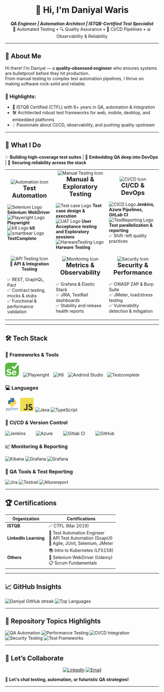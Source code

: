 <!--
  👋 Hello, I'm Daniyal Waris!
  QA Engineer ensuring delivery of high-reliability software and systems.
-->

<h1 align="center">👋 Hi, I'm Daniyal Waris</h1>
<p align="center">
  <em><strong>QA Engineer | Automation Architect | ISTQB-Certified Test Specialist</strong></em><br/>
  🧪 Automated Testing • 🔍 Quality Assurance • 🔄 CI/CD Pipelines • 📊 Observability & Reliability
</p>

---

## 🚀 About Me

Hi there! I'm Daniyal — a **quality-obsessed engineer** who ensures systems are bulletproof before they hit production.  
From manual testing to complex test automation pipelines, I thrive on making software rock-solid and reliable.  

### 🔑 Highlights:
- 🏅 ISTQB Certified (CTFL) with 6+ years in QA, automation & integration  
- 🛠️ Architected robust test frameworks for web, mobile, desktop, and embedded platforms  
- 💡 Passionate about CI/CD, observability, and pushing quality upstream  

---

## 💼 What I Do

✨ **Building high-coverage test suites** | 🔄 **Embedding QA deep into DevOps** | 🔐 **Securing reliability across the stack**

<table>
  <tr>
   <td align="center" width="320" height="220">
    <img src="https://cdn-icons-png.flaticon.com/128/18573/18573703.png" width="60" alt="Automation Icon"/><br>
     <strong style="font-size: 20px;">Test Automation</strong><br><br>
    <div align="left">
    <img src="https://upload.wikimedia.org/wikipedia/commons/d/d5/Selenium_Logo.png" width="20" alt="Selenium Logo"/> <strong>Selenium WebDriver</strong><br>
    <img src="https://playwright.dev/img/playwright-logo.svg" width="20" alt="Playwright Logo"/> <strong>Playwright</strong><br>
    <img src="https://upload.wikimedia.org/wikipedia/commons/e/ef/K6-logo.svg" width="20" alt="k6 Logo"/> <strong>k6</strong><br>
    <img src="https://upload.wikimedia.org/wikipedia/commons/4/49/2019_SmartBear_logo.jpg" width="20" alt="smartbear Logo"/> <strong>TestComplete</strong> 
    </div>
    </td>
    <td align="center" width="320" height="220">
      <img src="https://cdn-icons-png.flaticon.com/128/3281/3281329.png" width="60" alt="Manual Testing Icon"/><br>
      <strong style="font-size: 20px;"> Manual & Exploratory Testing</strong><br><br>
      <div align="left">  
      <img src="https://cdn-icons-png.flaticon.com/128/8422/8422335.png" width="20" alt="Test case Logo"/> <strong>Test case design & execution</strong><br>
      <img src="https://cdn-icons-png.flaticon.com/128/18594/18594543.png" width="20" alt="UAT Logo"/> <strong> User Acceptance testing and Exploratory sessions</strong><br>
      <img src="https://cdn-icons-png.flaticon.com/128/18954/18954451.png" width="20" alt="HarwareTesting Logo"/> <strong> Harware Testing</strong><br>
      </div>
    </td>
    <td align="center" width="320" height="220">
      <img src="https://cdn-icons-png.flaticon.com/128/11518/11518711.png" width="60" alt="CI/CD Icon"/><br>
       <strong style="font-size: 20px;"> CI/CD & DevOps</strong><br><br>
      <div align="left">
        <img src="https://cdn-icons-png.flaticon.com/128/11676/11676420.png" width="20" alt="CICD Logo"/> <strong> Jenkins, Azure Pipelines, GitLab CI</strong><br>
        <img src="https://cdn-icons-png.flaticon.com/128/12773/12773280.png" width="20" alt="TestReporting Logo"/> <strong> Test parallelization & reporting</strong><br>
        ✅ Shift-left quality practices
      </div>
    </td>
  </tr>
  <tr>
    <td align="center" width="320" height="220">
      <img src="https://cdn-icons-png.flaticon.com/128/18889/18889881.png" width="60" alt="API Testing Icon"/><br>
      <strong>🔗 API & Integration Testing</strong><br><br>
      <div align="left">
        ✅ REST, GraphQL, Pact<br>
        ✅ Contract testing, mocks & stubs<br>
        ✅ Functional & performance validation
      </div>
    </td>
    <td align="center" width="320" height="220">
      <img src="https://cdn-icons-png.flaticon.com/128/15165/15165488.png" width="60" alt="Monitoring Icon"/><br>
       <strong style="font-size: 20px;"> Metrics & Observability</strong><br><br>
      <div align="left">
        ✅ Grafana & Elastic Stack<br>
        ✅ JIRA, TestRail dashboards<br>
        ✅ Stability and release health reports
      </div>
    </td>
    <td align="center" width="320" height="220">
      <img src="https://cdn-icons-png.flaticon.com/128/2910/2910795.png" width="60" alt="Security Icon"/><br>
      <strong style="font-size: 20px;"> Security & Performance</strong><br><br>
      <div align="left">
        ✅ OWASP ZAP & Burp Suite<br>
        ✅ JMeter, load/stress testing<br>
        ✅ Vulnerability detection & mitigation
      </div>
    </td>
  </tr>
</table>

---

## 🛠️ Tech Stack

### 🧪 Frameworks & Tools  
<p align="left">
<img src="https://raw.githubusercontent.com/tandpfun/skill-icons/65dea6c4eaca7da319e552c09f4cf5a9a8dab2c8/icons/Selenium.svg" alt="Selenium" width="45" height="45" style="margin-right: 10px;"/>
<img src="https://cdn.jsdelivr.net/gh/devicons/devicon@latest/icons/playwright/playwright-original.svg" alt="Playwright" width="45" height="45" style="margin-right: 10px;"/>
<img src="https://cdn.jsdelivr.net/gh/devicons/devicon@latest/icons/k6/k6-original.svg" alt="K6" width="45" height="45" style="margin-right: 10px;"/>
<img src="https://cdn.jsdelivr.net/gh/devicons/devicon@latest/icons/androidstudio/androidstudio-original-wordmark.svg" alt="Andriod Studio" width="45" height="45" style="margin-right: 10px;"/>
<img src="https://www.vectorlogo.zone/logos/smartbear/smartbear-ar21.svg" alt="Testcomplete" width="50" height="45" style="margin-right: 10px;"/>
</p>

### 💻 Languages  
<p align="left">
<img src="https://raw.githubusercontent.com/devicons/devicon/master/icons/python/python-original-wordmark.svg" alt="Python" width="45" height="45"/>
<img src="https://raw.githubusercontent.com/devicons/devicon/master/icons/javascript/javascript-original.svg" alt="Javascript" width="45" height="45" /> 
<img src="https://www.vectorlogo.zone/logos/java/java-ar21.svg" alt="Java" width="45" height="45" /> 
<img src="https://www.vectorlogo.zone/logos/typescriptlang/typescriptlang-icon.svg" alt="TypeScript" width="45" height="45" /> 
</p>

### 🔄 CI/CD & Version Control  
<p align="left">
<img src="https://www.vectorlogo.zone/logos/jenkins/jenkins-ar21.svg" alt="Jenkins" width="45" height="45" style="margin-right: 30px;"/>
<img src="https://cdn.jsdelivr.net/gh/devicons/devicon@latest/icons/azuredevops/azuredevops-original.svg" alt="Azure" width="45" height="45" style="margin-right: 30px;"/>
<img src="https://www.vectorlogo.zone/logos/gitlab/gitlab-ar21.svg" alt="Gitlab CI" width="45" height="45" style="margin-right: 30px;"/>    
<img src="https://www.vectorlogo.zone/logos/github/github-ar21.svg" alt="GitHub" width="45" height="45" style="margin-right: 30px;"/>          
</p>

### 📈 Monitoring & Reporting  
<p align="left">
<img src="https://www.vectorlogo.zone/logos/elasticco_kibana/elasticco_kibana-ar21.svg" alt="Kibana" width="45" height="45"/>     
<img src="https://www.vectorlogo.zone/logos/grafana/grafana-ar21.svg" alt="Grafana" width="45" height="45"/>    
<img src="https://www.vectorlogo.zone/logos/prometheusio/prometheusio-ar21.svg" alt="Grafana" width="45" height="45"/>  
</p>


### 🧪 QA Tools & Test Reporting
<p align="left">
<img src="https://www.vectorlogo.zone/logos/atlassian_jira/atlassian_jira-ar21.svg" alt="Jira" width="45" height="45"/>     
<img src="https://cdn.brandfetch.io/idylTcVOhZ/theme/light/logo.svg?c=1dxbfHSJFAPEGdCLU4o5B" alt="Testrail" width="45" height="45"/>    
<img src="https://camo.githubusercontent.com/e8c35be9136635c1b2e2b22b112e02ef1fb9e9434970df18d84071a2e714d3e0/68747470733a2f2f616c6c7572657265706f72742e6f72672f7075626c69632f696d672f616c6c7572652d7265706f72742e737667" alt="Allurereport" width="45" height="45"/>  
</p>



---

## 🏆 Certifications

| Organization          | Certifications |
|-----------------------|----------------|
| **ISTQB**             | ✅ CTFL (Mar 2019) |
| **LinkedIn Learning** | 🔹 Test Automation Engineer<br>🔹 API Test Automation (SoapUI)<br>🔹 Agile, JUnit, Selenium, JMeter |
| **Others**            | 📚 Intro to Kubernetes (LFS158)<br>📘 Selenium WebDriver (Udemy)<br>📋 Scrum Fundamentals |

---

## 📈 GitHub Insights

<div align="left">
  <img src="https://github-readme-streak-stats.herokuapp.com/?user=daniyalwaris&theme=radical" alt="Daniyal GitHub streak" />
  <img src="https://github-readme-stats.vercel.app/api/top-langs/?username=daniyalwaris&layout=compact&theme=radical" alt="Top Languages" />
</div>

---

## 🚀 Repository Topics Highlights

![QA Automation](https://img.shields.io/badge/QA%20Automation-5-green?style=for-the-badge)
![Performance Testing](https://img.shields.io/badge/Performance%20Testing-2-orange?style=for-the-badge)
![CI/CD Integration](https://img.shields.io/badge/CI%2FCD-4-blue?style=for-the-badge)
![Security Testing](https://img.shields.io/badge/Security%20Testing-1-red?style=for-the-badge)
![Test Frameworks](https://img.shields.io/badge/Test%20Frameworks-3-purple?style=for-the-badge)

---

## 🤝 Let’s Collaborate

<p align="center">
  <a href="https://linkedin.com/in/daniyalwaris" target="_blank"><img src="https://img.shields.io/badge/LinkedIn-0077B5?logo=linkedin&logoColor=white" alt="LinkedIn"/></a>
  <a href="mailto:daniyalwaris92@gmail.com"><img src="https://img.shields.io/badge/Email-D14836?logo=gmail&logoColor=white" alt="Email"/></a>
</p>

💬 **Let's chat testing, automation, or futuristic QA strategies!**  

---

